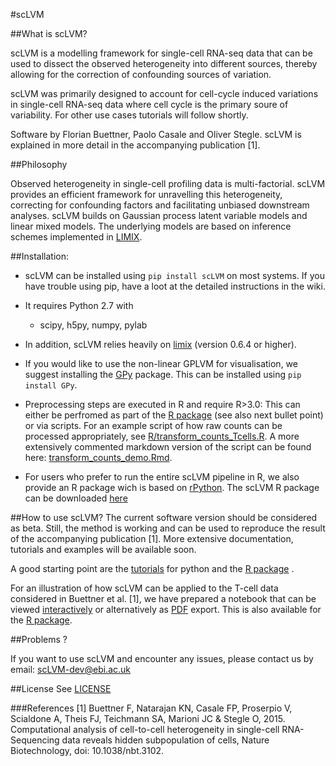 #scLVM


##What is scLVM?

scLVM is a modelling framework for single-cell RNA-seq data that can be used to dissect the observed heterogeneity into different sources, thereby allowing for the correction of confounding sources of variation. 

scLVM was primarily designed to account for cell-cycle induced variations in single-cell RNA-seq data where cell cycle is the primary soure of variability. For other use cases tutorials will follow shortly.

Software by Florian Buettner, Paolo Casale and Oliver Stegle. scLVM is explained in more detail in the accompanying publication [1].

##Philosophy

Observed heterogeneity in single-cell profiling data is multi-factorial. scLVM provides an efficient framework for unravelling this heterogeneity, correcting for confounding factors and facilitating unbiased downstream analyses. scLVM builds on Gaussian process latent variable models and linear mixed models. The underlying models are based on inference schemes implemented in [LIMIX](https://github.com/PMBio/limix).

##Installation:

* scLVM can be installed  using ``pip install scLVM`` on most systems. If you have trouble using pip, have a loot at the detailed instructions in the wiki.
 
* It requires Python 2.7 with
  - scipy, h5py, numpy, pylab

* In addition, scLVM relies heavily on [limix](https://github.com/PMBio/limix) (version 0.6.4 or higher).

* If you would like to use the non-linear GPLVM for visualisation, we suggest installing the [GPy](https://github.com/SheffieldML/GPy) package. This can be installed using `pip install GPy`.

* Preprocessing steps are executed in R and require R>3.0:
This can either be perfromed as part of the [R package](https://github.com/PMBio/scLVM/blob/master/R/tutorials/scLVM_vignette.Rmd) (see also next bullet point) or via scripts. For an example script of how raw counts can be processed appropriately, see [R/transform_counts_Tcells.R](https://github.com/PMBio/scLVM/blob/master/R/scripts/transform_counts_Tcells.R). A more extensively commented markdown version of the script can be found here: [transform_counts_demo.Rmd](https://github.com/PMBio/scLVM/blob/master/R/scripts/transform_counts_demo.Rmd).

* For users who prefer to run the entire scLVM pipeline in R, we also provide an R package wich is based on [rPython](http://cran.r-project.org/web/packages/rPython/index.html). The scLVM R package can be downloaded [here](https://github.com/PMBio/scLVM/tree/master/R)

##How to use scLVM?
The current software version should be considered as beta. Still, the method is working and can be used to reproduce the result of the accompanying publication [1]. More extensive documentation, tutorials and examples will be available soon.

A good starting point are the [tutorials](https://github.com/PMBio/scLVM/blob/master/tutorials) for python and the [R package](https://github.com/PMBio/scLVM/tree/master/R/tutorials) .

For an illustration of how scLVM can be applied to the T-cell data considered in Buettner et al. [1], we have prepared a notebook that can be viewed [interactively](http://nbviewer.ipython.org/github/pmbio/scLVM/blob/master/tutorials/tcell_demo.ipynb) or alternatively as [PDF](https://github.com/PMBio/scLVM/blob/master/tutorials/tcell_demo.pdf) export. This is also available for the [R package](https://github.com/PMBio/scLVM/blob/master/R/tutorials/scLVM_vignette.Rmd).


##Problems ?

If you want to use scLVM and encounter any issues, please contact us by email: scLVM-dev@ebi.ac.uk

##License
See [LICENSE](https://github.com/PMBio/scLVM/blob/master/license.txt)

###References
[1] Buettner F, Natarajan KN, Casale FP, Proserpio V, Scialdone A, Theis FJ, Teichmann SA, Marioni JC & Stegle O, 2015. Computational analysis of cell-to-cell heterogeneity in single-cell RNA-Sequencing data reveals hidden subpopulation of cells, Nature Biotechnology, doi: 10.1038/nbt.3102.
